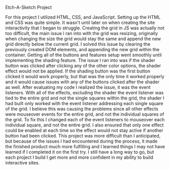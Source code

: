 Etch-A-Sketch Project

For this project I utilized HTML, CSS, and JavaScript. Setting up the HTML and CSS was quite simple. It wasn't until later on when creating the site interactivity that I began to struggle. Creating the grid in JS was actually not too difficult, the main issue I ran into with the grid was resizing, originally when changing the size the grid would stay the same and append the new grid directly below the current grid. I solved this issue by clearing the previously created DOM elements, and appending the new grid within the container. Getting all of the buttons and features setup went smoothly until implementing the shading feature. The issue I ran into was if the shader button was clicked after clicking any of the other color options, the shader effect would not be applied. If the shading button was the first button clicked it would work properly, but that was the only time it worked properly and it would cause issues with any of the buttons clicked after the shader as well. After evaluating my code I realized the issue, it was the event listeners. With all of the effects, excluding the shader the event listener was tied to the entire grid and not the single squares within the grid, the shader I had built only worked with the event listener addressing each single square of the grid. I believe this was causing the problems since all other effects were mouseover events for the entire grid, and not the individual squares of the grid. To fix this I changed each of the event listeners to mouseover each individual square, and not the entire grid. I also ensured that only one effect could be enabled at each time so the effect would not stay active if another button had been clicked. This project was more difficult than I anticipated, but because of the issues I had encountered during the process, it made the finished product much more fulfilling and I learned things I may not have learned if I completed it on the first try. I still have a long way to go, but each project I build I get more and more confident in my ability to build interactive sites.